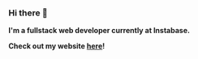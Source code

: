 ### Hi there 👋

**I'm a fullstack web developer currently at Instabase.**

**Check out my website [here](https://williamhelmrath.vercel.app/)!**
